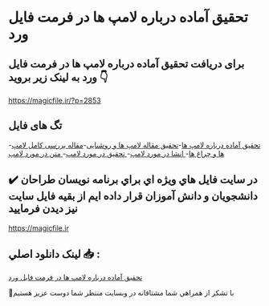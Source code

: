 # تحقیق آماده درباره لامپ ها در فرمت فایل ورد

## برای دریافت تحقیق آماده درباره لامپ ها در فرمت فایل ورد به لینک زیر بروید 👇

https://magicfile.ir/?p=2853

## تگ های فایل

-[تحقيق آماده درباره لامپ ها](https://magicfile.ir/product/%d8%aa%d8%ad%d9%82%d9%8a%d9%82-%d8%a2%d9%85%d8%a7%d8%af%d9%87-%d8%af%d8%b1%d8%a8%d8%a7%d8%b1%d9%87%d9%84%d8%a7%d9%85%d9%be-%d9%87%d8%a7/)-[تحقیق مقاله لامپ ها و روشنایی](https://magicfile.ir/product/%d8%aa%d8%ad%d9%82%d9%8a%d9%82-%d8%a2%d9%85%d8%a7%d8%af%d9%87-%d8%af%d8%b1%d8%a8%d8%a7%d8%b1%d9%87%d9%84%d8%a7%d9%85%d9%be-%d9%87%d8%a7/)-[مقاله بررسی کامل لامپ ها و چراغ ها](https://magicfile.ir/product/%d8%aa%d8%ad%d9%82%d9%8a%d9%82-%d8%a2%d9%85%d8%a7%d8%af%d9%87-%d8%af%d8%b1%d8%a8%d8%a7%d8%b1%d9%87%d9%84%d8%a7%d9%85%d9%be-%d9%87%d8%a7/)-[ انشا در مورد لامپ](https://magicfile.ir/product/%d8%aa%d8%ad%d9%82%d9%8a%d9%82-%d8%a2%d9%85%d8%a7%d8%af%d9%87-%d8%af%d8%b1%d8%a8%d8%a7%d8%b1%d9%87%d9%84%d8%a7%d9%85%d9%be-%d9%87%d8%a7/)-[ تحقیق در مورد لامپ](https://magicfile.ir/product/%d8%aa%d8%ad%d9%82%d9%8a%d9%82-%d8%a2%d9%85%d8%a7%d8%af%d9%87-%d8%af%d8%b1%d8%a8%d8%a7%d8%b1%d9%87%d9%84%d8%a7%d9%85%d9%be-%d9%87%d8%a7/)-[ متن در مورد لامپ](https://magicfile.ir/product/%d8%aa%d8%ad%d9%82%d9%8a%d9%82-%d8%a2%d9%85%d8%a7%d8%af%d9%87-%d8%af%d8%b1%d8%a8%d8%a7%d8%b1%d9%87%d9%84%d8%a7%d9%85%d9%be-%d9%87%d8%a7/)

## ✔️ در سايت فايل هاي ويژه اي براي برنامه نويسان طراحان دانشجويان و دانش آموزان قرار داده ايم از بقيه فايل سايت نيز ديدن فرماييد

https://magicfile.ir


## لينک دانلود اصلي 📥 :

[تحقیق آماده درباره لامپ ها در فرمت فایل ورد](https://magicfile.ir/product/%d8%aa%d8%ad%d9%82%d9%8a%d9%82-%d8%a2%d9%85%d8%a7%d8%af%d9%87-%d8%af%d8%b1%d8%a8%d8%a7%d8%b1%d9%87%d9%84%d8%a7%d9%85%d9%be-%d9%87%d8%a7/) 


🙏با تشکر از همراهي شما مشتاقانه در وبسایت منتظر شما دوست عزیز هستیم

